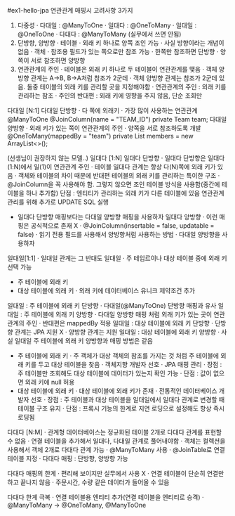 #ex1-hello-jpa
연관관계 매핑시 고려사항 3가지
1. 다중성
 · 다대일 : @ManyToOne
 · 일대다 : @OneToMany
 · 일대일 : @OneToOne
 · 다대다 : @ManyToMany (실무에서 쓰면 안됨)
2. 단방향, 양방향
 · 테이블
   · 외래 키 하나로 양쪽 조인 가능
   · 사실 방향이라는 개념이 없음
 · 객체
   · 참조용 필드가 있는 쪽으로만 참조 가능
   · 한쪽만 참조하면 단방향
   · 양쪽이 서로 참조하면 양방향
3. 연관관계의 주인
 · 테이블은 외래 키 하나로 두 테이블이 연관관계를 맺음
 · 객체 양방향 관계는 A->B, B->A처럼 참조가 2군데
 · 객체 양방향 관계는 참조가 2군데 있음. 둘중 테이블의 외래 키를 관리할 곳을 지정해야함
 · 연관관계의 주인 : 외래 키를 관리하는 참조
 · 주인의 반대편 : 외래 키에 영향을 주지 않음, 단순 조회만
 
다대일 [N:1]
다대일 단방향
 · 다 쪽에 외래키
 · 가장 많이 사용하는 연관관계
    @ManyToOne
    @JoinColumn(name = "TEAM_ID")
    private Team team;
다대일 양방향
 · 외래 키가 있는 쪽이 연관관계의 주인
 · 양쪽을 서로 참조하도록 개발
    @OneToMany(mappedBy = "team")
    private List<Member> members = new ArrayList<>();

(선생님이 권장하지 않는 모델..)
일대다 [1:N]
일대다 단방향
 · 일대다 단방향은 일대다(1:N)에서 일(1)이 연관관계 주인
 · 테이블 일대다 관계는 항상 다(N)쪽에 외래 키가 있음
 · 객체와 테이블의 차이 때문에 반대편 테이블의 외래 키를 관리하는 특이한 구조
 · @JoinColumn을 꼭 사용해야 함. 그렇지 않으면 조인 테이블 방식을 사용함(중간에 테이블을 하나 추가함)
단점 : 엔티티가 관리하는 외래 키가 다른 테이블에 있음
      연관관계 관리를 위해 추가로 UPDATE SQL 실행
 * 일대다 단방향 매핑보다는 다대일 양방향 매핑을 사용하자
일대다 양방향
 · 이런 매핑은 공식적으로 존재 X
 · @JoinColumn(insertable = false, updatable = false)
 · 읽기 전용 필드를 사용해서 양방향처럼 사용하는 방법
 · 다대일 양방향을 사용하자
 
일대일[1:1]
 · 일대일 관계는 그 반대도 일대일
 · 주 테입르이나 대상 테이블 중에 외래 키 선택 가능
  - 주 테이블에 외래 키
  - 대상 테이블에 외래 키
 · 외래 키에 데이터베이스 유니크 제약조건 추가

일대일 : 주 테이블에 외래 키 단방향
 · 다대일(@ManyToOne) 단방향 매핑과 유사
일대일 : 주 테이블에 외래 키 양방향
 · 다대일 양방향 매핑 처럼 외래 키가 있는 곳이 연관관계의 주인
 · 반대편은 mappedBy 적용
일대일 : 대상 테이블에 외래 키 단방향
 · 단방향 관계는 JPA 지원 X
 · 양방향 관계는 지원
일대일 : 대상 테이블에 외래 키 양방향 
 · 사실 일대일 주 테이블에 외래 키 양방향과 매핑 방법은 같음

 - 주 테이블에 외래 키
  · 주 객체가 대상 객체의 참조를 가지는 것 처럼 주 테이블에 외래 키를 두고 대상 테이블을 찾음
  · 객체지향 개발자 선호
  · JPA 매핑 관리
  · 장점 : 주 테이블만 조회해도 대상 테이블에 데이터가 있는지 확인 가능
  · 단점 : 값이 없으면 외래 키에 null 허용
 - 대상 테이블에 외래 키
  · 대상 테이블에 외래 키가 존재
  · 전통적인 데이터베이스 개발자 선호
  · 장점 : 주 테이블과 대상 테이블을 일대일에서 일대다 관계로 변경할 때 테이블 구조 유지
  · 단점 : 프록시 기능의 한계로 지연 로딩으로 설정해도 항상 즉시 로딩됨
  
다대다 [N:M]
 · 관계형 데이터베이스는 정규화된 테이블 2개로 다대다 관계를 표현할 수 없음
 · 연결 테이블을 추가해서 일대다, 다대일 관계로 풀어내야함 
 · 객체는 컬렉션을 사용해서 객체 2개로 다대다 관계 가능
 · @ManyToMany 사용
 · @JoinTable로 연결 테이블 지정
 · 다대다 매핑 : 단방향, 양방향 가능
 
다대다 매핑의 한계
 · 편리해 보이지만 실무에서 사용 X
 · 연결 테이블이 단순히 연결만 하고 끝나지 않음
 · 주문시간, 수량 같은 데이터가 들어올 수 있음
 
다대다 한계 극복
 · 연결 테이블용 엔티티 추가(연결 테이블을 엔티티로 승격)
 · @ManyToMany -> @OneToMany, @ManyToOne


